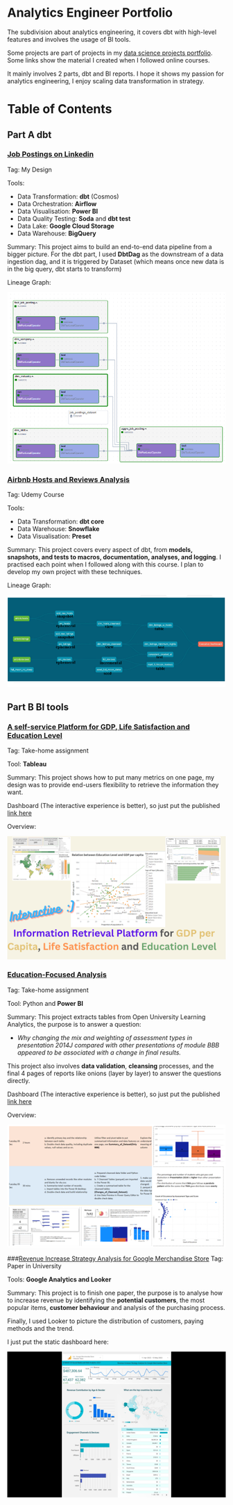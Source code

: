 # Analytics Engineer Portfolio
The subdivision about analytics engineering, it covers dbt with high-level features and involves the usage of BI tools.

Some projects are part of projects in my [data science projects portfolio](https://github.com/xiangivyli/data-science-portfolio/blob/main/README.md). Some links show the material I created when I followed online courses.

It mainly involves 2 parts, dbt and BI reports. I hope it shows my passion for analytics engineering, I enjoy scaling data transformation in strategy.
# Table of Contents

## Part A dbt

### [Job Postings on Linkedin](https://github.com/xiangivyli/data-science-portfolio/tree/main/part_a_job_posting_linkedin_pipeline/airflow/dags/dbt)
Tag: My Design

Tools:
 - Data Transformation: **dbt** (Cosmos)
 - Data Orchestration: **Airflow**
 - Data Visualisation: **Power BI**
 - Data Quality Testing: **Soda** and **dbt test**
 - Data Lake: **Google Cloud Storage**
 - Data Warehouse: **BigQuery**

Summary:
This project aims to build an end-to-end data pipeline from a bigger picture. For the dbt part, I used **DbtDag** as the downstream of a data ingestion dag, and it is triggered by Dataset (which means once new data is in the big query, dbt starts to transform)

Lineage Graph:
<p align = "center">
<img src="src/dbt_dag_trans_test_bigquery_linkedin.png">
</p>

### [Airbnb Hosts and Reviews Analysis](https://github.com/xiangivyli/the_dbt_bootcamp)
Tag: Udemy Course

Tools:
 - Data Transformation: **dbt core**
 - Data Warehouse: **Snowflake**
 - Data Visualisation: **Preset**

Summary: 
This project covers every aspect of dbt, from **models, snapshots, and tests to macros, documentation, analyses, and logging**. I practised each point when I followed along with this course. I plan to develop my own project with these techniques.

Lineage Graph:
<p align = "center">
<img src="src/dbt_documentation_snowflake_airbnb.png">
</p>

## Part B BI tools

### [A self-service Platform for GDP, Life Satisfaction and Education Level](https://xiangivyli.com/blog/an-information-retrieval-platform-for-gdp-satisfaction-education)
Tag: Take-home assignment

Tool: **Tableau**

Summary: 
This project shows how to put many metrics on one page, my design was to provide end-users flexibility to retrieve the information they want.

Dashboard (The interactive experience is better), so just put the published [link here](https://public.tableau.com/app/profile/xiang.li5182/viz/PersonalProjectsIvyLi/KeyEducation?publish=yesKey)

Overview:
<p align = "center">
<img src="src/tableau_gdp_education_life.png">

### [Education-Focused Analysis](https://xiangivyli.com/blog/education-focused-analysis-assessment-types-final-results)
Tag: Take-home assignment

Tool: Python and **Power BI**

Summary:
This project extracts tables from Open University Learning Analytics, the purpose is to answer a question: 
 - *Why changing the mix and weighting of assessment types in presentation 2014J compared with other presentations of module BBB appeared to be associated with a change in final results.*

This project also involves **data validation**, **cleansing** processes, and the final 4 pages of reports like onions (layer by layer) to answer the questions directly.

Dashboard (The interactive experience is better), so just put the published [link here](https://www.novypro.com/project/education-focused-analysis-how-assessment-types-shape-the-final-result)

Overview:
<p align = "center">
<img src="src/powerbi_education_report.png">
</p>

###[Revenue Increase Strategy Analysis for Google Merchandise Store](https://xiangivyli.com/blog/revenue-google-store)
Tag: Paper in University

Tools: **Google Analytics and Looker**

Summary:
This project is to finish one paper, the purpose is to analyse how to increase revenue by identifying the **potential customers**, the most popular items, **customer behaviour** and analysis of the purchasing process.

Finally, I used Looker to picture the distribution of customers, paying methods and the trend.

I just put the static dashboard here:
<p align = "center">
<img src="src/looker_google_customer.jpg">
</p>
